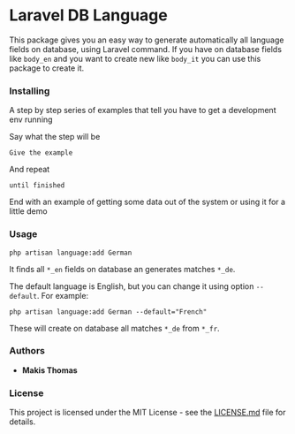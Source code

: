 # Laravel DB Language 

This package gives you an easy way to generate automatically all language fields on database, using Laravel command.  If you have on database fields like `body_en` and you want to create new like `body_it` you can use this package to create it.


### Installing

A step by step series of examples that tell you have to get a development env running

Say what the step will be

```
Give the example
```

And repeat

```
until finished
```

End with an example of getting some data out of the system or using it for a little demo


### Usage 

```
php artisan language:add German
```
It finds all `*_en` fields on database an generates matches `*_de`.

The default language is English, but you can change it using option `--default`. For example:
```
php artisan language:add German --default="French"
```
These will create on database all matches `*_de` from `*_fr`.


### Authors

* **Makis Thomas** 


### License

This project is licensed under the MIT License - see the [LICENSE.md](LICENSE.md) file for details.

